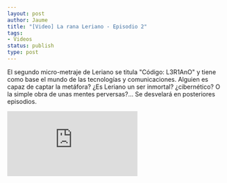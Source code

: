 ```yaml
---
layout: post
author: Jaume
title: "[Video] La rana Leriano - Episodio 2"
tags:
- Videos
status: publish
type: post
---
```

El segundo micro-metraje de Leriano se titula "Código: L3R1AnO" y tiene como base el mundo de las tecnologías y comunicaciones. Alguien es capaz de captar la metáfora? ¿Es Leriano un ser inmortal? ¿cibernético? O la simple obra de unas mentes perversas?... Se desvelará en posteriores episodios.

<iframe src="http://www.youtube.com/embed/btLaj7uSulE" frameborder="0"></iframe>